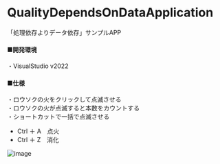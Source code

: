 # QualityDependsOnDataApplication
「処理依存よりデータ依存」サンプルAPP

<h4>■開発環境</h4>
<div>
  ・VisualStudio v2022
</div>

<h4>■仕様</h4>
<div>
  ・ロウソクの火をクリックして点滅させる
</div>
<div>
  ・ロウソクの火が点滅すると本数をカウントする
</div>
<div>
  <div>
    ・ショートカットで一括で点滅させる<br>
  </div>
  <div>
    <ul>
      <li>Ctrl ＋ A　点火</li>
      <li>Ctrl ＋ Z　消化</li>
    </ul>
  </div>
</div>

 ![image](https://github.com/user-attachments/assets/c57f745a-eb11-4800-a86d-14c258c7676a)

